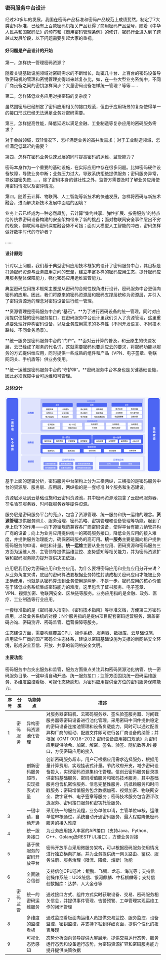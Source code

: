 ### 密码服务中台设计

经过20多年的发展，我国在密码产品标准和密码产品规范上成绩斐然，制定了7大类密码标准，已经有上百款密码机相关产品获得了商用密码产品型号，随着《中华人民共和国密码法》的颁布和《商用密码管理条例》的修订，密码行业进入到了跨越式发展阶段，以下问题需要引起大家的重视。

#### 好问题是产品设计的开始

第一，怎样统一管理密码资源？

随着关键基础设施领域对密码需求的不断增长，动辄几十台、上百台的密码设备导致密码机的管理和密钥管理变得越来越复杂比，如，在一些大型业务系统中，不同厂商设备之间的密钥怎样同步？大量密码设备怎样统一管理？等等……

第二，怎样降低业务应用对接密码的复杂度？

虽然国密局已经制定了密码应用相关的接口规范，但由于应用场景的复杂使得单一的接口形式已经无法满足业务对密码需要。

第三，怎样提高性能，降低延迟以满足金融、工业制造等复杂应用的密码服务需求？

对于金融领域，双11情况下，怎样满足业务的高并发需求；对于工业制造领域，怎样满足低延迟的需要？

第四，怎样在密码业务快速发展的同时提高密码的运维、监管能力？

密码本身作为一个重要的基础设施，在实际应用中存在很多问题。比如密码硬件设备故障，导致业务中断；业务压力过大，导致系统拒绝提供服务；密码服务异常，导致加密失败……，除了密码本身的健壮性之外，监管方需要及时了解业务应用使用密码情况以及密评情况。

第四，随着云计算、物联网、人工智能等新技术的快速发展，怎样将密码与新技术融合，进而解决新技术发展中面临的困境？

业务上云已经成为一种必然趋势，云计算“集约共享、弹性扩展、按需服务”的特点给传统靠密码设备构建的安全架构带来了新的挑战；面对物联网安全事件层出不穷的现象，物联网与密码深度融合势不可挡；面对大模型人工智能的冲击，密码怎样做好数字时代的守护者？

……

#### 设计原则

针对以上问题，我们基于典型密码应用技术框架的设计了密码服务中台，其目标是打通密码资源与业务应用之间的壁垒，建立丰富多样的密码应用生态，提升密码应用服务整体保障能力，强化密码应用运维监管能力。

典型密码应用技术框架主要是从密码的合规性视角进行设计，密码服务中台更偏向密码的应用。因此，我们将原来的密码资源层和密码支撑层统称为资源层，并引入了密码资源池的理念对密码设备进行统一管理。

**资源管理是密码服务中台的“基石”。**为了进行密码设备的统一管理，同时对应用提供便捷的密码服务接口，在密码服务中台设计里我们引入了资源管理，这里重点要处理好异构密码设备，以及业务应用需求的多样性（不同开发语言、不同技术路线、不同业务场景）。

**统一服务是密码服务中台的“门户”。**面对云计算的普及，和云原生的快速发展，云已经成了服务的代名词，这就需要密码也要适应云的要求，将密码功能以服务的方式提供给应用，同时提供一些成熟的组件和产品（VPN、电子签章、物联网网关、手机盾等）供业务使用。

**统一运维是密码服务中台的“守护神”。**密码服务中台本身也是关键基础设施，因此必须保障中台可运维和可管理。

#### 总体设计

![image-20230609150019316](image/image-20230609150019316.png)

基于上面的逻辑分析，密码服务中台架构上分为三横两纵，三横指的是密码服务中台的资源层、服务层、应用层，两纵指的是一套标准 N个服务和生态建设。

资源层涉及到云基础设施和云密码资源池，其中密码资源池包含了云密码服务器、签名验签服务器、时间戳服务器等硬件资源。

服务层是密码服务平台的亮点，包含了资源管理、统一服务和统一运维的理念。**资源管理**提供服务网关、服务治理、密码策略、密钥管理和设备管理等功能，起到了承上启下的作用——向下遵循规范兼容各厂商密码设备，使得平台有能力纳管异构厂商的设备；向上为业务应用提供统一的密码服务接口，降低业务应用的接入难度，并提供服务治理能力，确保密码服务的高可用。**统一服务**主要是面向租户提供密码服务的申请、审批和计量。**统一运维**主要从业务应用、密码资源和密码服务三方面为运维人员、主管领导提供运维监控、态势感知等相关能力，并为密码资源扩容和密码服务能力提升提供决策依据。

应用层我们分为密码应用和业务应用。为什么要将密码应用和业务应用分开来讲？从业务角度来讲，底层的密码算法要根据业务特性封装成相关密码应用才能被业务正确使用，也就是从密码算法到业务使用是两步，不是一步。密码应用的核心价值在于降低业务系统集成密码能力的难度，这里包含了证书服务、电子签章、VPN、视频加密、物联网安全、区块链等服务。业务应用指的是金融、政务、医疗、工业制造等行业应用。

一套标准指的是《密码接入指南》、《密码技术指南》等标准文档，方便第三方密码应用，以及业务系统的对接；N个服务指的是提供项目配套密码运营服务，涵盖密码咨询、密码测评、密码监管、运营保障等服务。

生态建设方面，需要构建覆盖CPU、操作系统、服务器、数据库、云基础设施、应用软件厂商的国产密码全生态体系，建设以密码基础设施为支撑的新网络安全环境，形成安全互信、开放、共享的新网络安全文明。

#### 主要功能

密码服务中台突出服务和监管，服务方面重点关注异构密码资源池化纳管、统一密码服务目录、一键申请自动开通、统一服务接口；监管方面围绕统一密码运维服务、多维度监控看板、可视化态势感知，为密码应用提供全方位的密码服务保障能力。

| 序号 | 分类     | 功能特点                         | 描述                                                         |
| ---- | -------- | -------------------------------- | ------------------------------------------------------------ |
| 1    | 密码服务 | 异构密码资源池化管理             | 对服务器密码机、云密码服务器、签名验签服务器、时间戳服务器等密码设备进行池化管理。采用密码中间件提供稳定的密码设备连接池管理和设备负载能力，同时可以通过配置异构厂商的驱动、配置文件即可进行各厂商设备的纳管；并根据《GMT 0018-2012 密码设备应用接口规范》为密码应用提供哈希、加密、解密、签名、验签、随机数等JNI接口，方便密码应用的接入 |
| 2    |          | 创新密码服务超市，实现挂表式计量 | 创新密码服务超市，用户可根据应用需求选择服务，根据用量计算费用，实现挂表式计量。节约政府开支，减少密码设备投入，实现密码资源集约化管理。信创云密码服务目录提供密码基础服务、密码增值服务和密码技术服务，其中基础服务包含机密性服务、信息完整性服务、抗抵赖服务和时间戳服务；密码增值服务包含数据加密、视频加密、物联网安全、数字证书、电子签章等服务；密码技术服务包含密评改造服务、密码接口服务和密钥托管服务。 |
| 3    |          | 一键申请，自动开通               | 采用统一的服务流程，业务单位申请，主管单位审核，运维单位审核通过，系统自动开通密码服务，最大程度降低密码服务的接入难度 |
| 4    |          | 统一服务接口                     | 为业务应用接入丰富的API接口（支持Java、Python、C++、Golang及RESTFUL接口），方便业务对接 |
| 5    |          | 基于微服务的密码开放平台         | 密码开放平台采用微服务架构，可以根据密码服务使用情况进行独立横向扩展，并为业务提供统一网关路由、鉴权、服务注册、服务治理（限流、降级、熔断）功能 |
| 6    |          | 全面融合信创                     | 支持信创CPU芯片：鲲鹏、飞腾、龙芯、海光等；支持信创操作系统：UOS统信、银河麒麟、中标麒麟等；支持信创数据库：达梦、人大金仓等 |
| 7    | 密码监管 | 统一的密码运维服务               | 通过接口方式、组件方式实时获取设备、交易、密码服务相关信息，并提供事件管理、告警预警、工单管理实现运维工作的闭环管理 |
| 8    |          | 多维度的监控看板                 | 通过监控看板面向运维人员提供交易监控、服务监控、设备监控、密钥监控，并支持下钻到详细页面，提供个性化的报表展现 |
| 9    |          | 可视化态势感知                   | 态势分析面向领导提供大屏展示，提供交易运行态势、服务运行态势和设备运行态势，为密码资源扩容和密码服务能力提升提供决策依据 |

### 